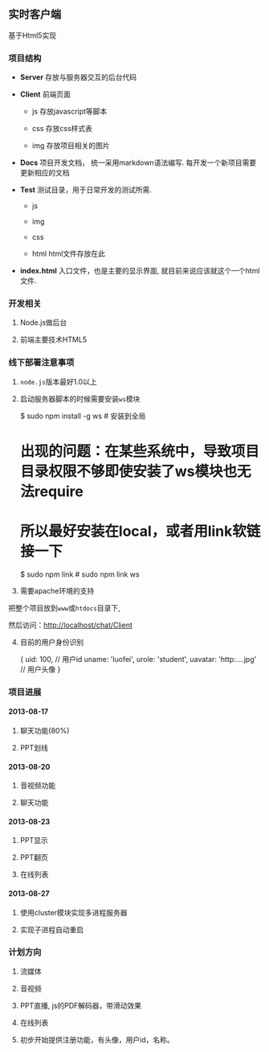 ## 实时客户端

基于Html5实现

### 项目结构

- **Server** 存放与服务器交互的后台代码

- **Client** 前端页面

    - js 存放javascript等脚本

    - css 存放css样式表

    - img 存放项目相关的图片

- **Docs** 项目开发文档， 统一采用markdown语法编写. 每开发一个新项目需要更新相应的文档

- **Test** 测试目录，用于日常开发的测试所需.

    - js

    - img

    - css

    - html html文件存放在此

- **index.html** 入口文件，也是主要的显示界面, 就目前来说应该就这个一个html文件.

### 开发相关

1. Node.js做后台

2. 前端主要技术HTML5

### 线下部署注意事项

1. `node.js`版本最好1.0以上

2. 启动服务器脚本的时候需要安装`ws`模块

    $ sudo npm install -g ws # 安装到全局

    # 出现的问题：在某些系统中，导致项目目录权限不够即使安装了ws模块也无法require
    # 所以最好安装在local，或者用link软链接一下
    $ sudo npm link <ModuleName> # sudo npm link ws

3. 需要apache环境的支持

把整个项目放到`www`或`htdocs`目录下,

然后访问：[http://localhost/chat/Client](http://localhost/chat/Client)

4. 目前的用户身份识别

    {
        uid: 100, // 用户id
        uname: 'luofei',
        urole: 'student',
        uavatar: 'http:....jpg' // 用户头像
    }

### 项目进展

#### 2013-08-17

1. 聊天功能(80%)

2. PPT划线

#### 2013-08-20

1. 音视频功能

2. 聊天功能

#### 2013-08-23

1. PPT显示

2. PPT翻页

3. 在线列表

#### 2013-08-27

1. 使用cluster模块实现多进程服务器

2. 实现子进程自动重启

### 计划方向

1. 流媒体

2. 音视频

3. PPT直播, js的PDF解码器，带滑动效果

4. 在线列表

5. 初步开始提供注册功能，有头像，用户id，名称。
